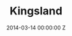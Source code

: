 ---
title: Kingsland
img: "/uploads/shaheen-baig-casting-kingsland.jpg"
date: 2014-03-14 00:00:00 Z
categories:
- short
tags:
- recent
director: Tony Grisoni
with:
imdb: "http://www.imdb.com/title/tt2690924/"
video: y0j1xbnldn
layout: project
---